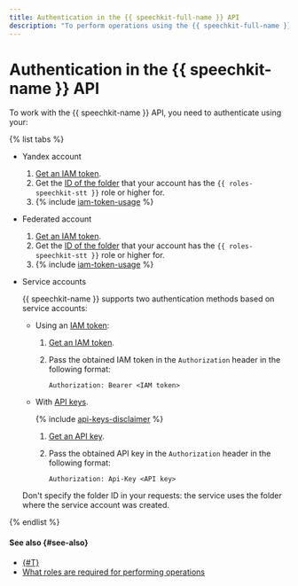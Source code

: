 ```yaml
---
title: Authentication in the {{ speechkit-full-name }} API
description: "To perform operations using the {{ speechkit-full-name }} API, you need to authenticate using your service, federated, or Yandex account. Specify the obtained IAM token in the API request in Authorization: Bearer format <IAM-TOKEN>"
---
```



# Authentication in the {{ speechkit-name }} API

To work with the {{ speechkit-name }} API, you need to authenticate using your:

{% list tabs %}

- Yandex account

   1. [Get an IAM token](../../iam/operations/iam-token/create.md).
   1. Get the [ID of the folder](../../resource-manager/operations/folder/get-id.md) that your account has the `{{ roles-speechkit-stt }}` role or higher for.
   1. {% include [iam-token-usage](../../_includes/iam-token-usage-speechkit-v3.md) %}

- Federated account


   1. [Get an IAM token](../../iam/operations/iam-token/create-for-federation.md).
   1. Get the [ID of the folder](../../resource-manager/operations/folder/get-id.md) that your account has the `{{ roles-speechkit-stt }}` role or higher for.
   1. {% include [iam-token-usage](../../_includes/iam-token-usage-speechkit-v3.md) %}

- Service accounts

   {{ speechkit-name }} supports two authentication methods based on service accounts:

   * Using an [IAM token](../../iam/concepts/authorization/iam-token.md):

      1. [Get an IAM token](../../iam/operations/iam-token/create-for-sa.md).
      1. Pass the obtained IAM token in the `Authorization` header in the following format:

         ```
         Authorization: Bearer <IAM token>
         ```

   * With [API keys](../../iam/concepts/authorization/api-key).

      {% include [api-keys-disclaimer](../../_includes/iam/api-keys-disclaimer.md) %}

      1. [Get an API key](../../iam/operations/api-key/create.md).
      1. Pass the obtained API key in the `Authorization` header in the following format:

         ```
         Authorization: Api-Key <API key>
         ```

   Don't specify the folder ID in your requests: the service uses the folder where the service account was created.

{% endlist %}


#### See also {#see-also}

* [{#T}](../../iam/concepts/index.md#accounts)
* [What roles are required for performing operations](../security/index.md)
